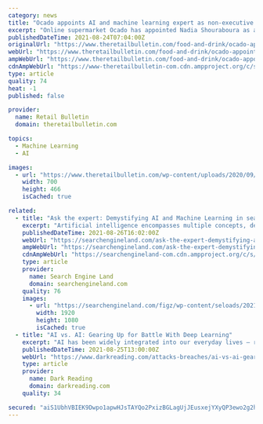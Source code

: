 ```yaml
---
category: news
title: "Ocado appoints AI and machine learning expert as non-executive director"
excerpt: "Online supermarket Ocado has appointed Nadia Shouraboura as a non-executive director. Due to take up her role on 1 September, she will also be a member of the nomination committee. A leader in the field of machine learning and robotics,"
publishedDateTime: 2021-08-24T07:04:00Z
originalUrl: "https://www.theretailbulletin.com/food-and-drink/ocado-appoints-ai-and-machine-learning-expert-as-non-executive-director-24-08-2021/"
webUrl: "https://www.theretailbulletin.com/food-and-drink/ocado-appoints-ai-and-machine-learning-expert-as-non-executive-director-24-08-2021/"
ampWebUrl: "https://www.theretailbulletin.com/food-and-drink/ocado-appoints-ai-and-machine-learning-expert-as-non-executive-director-24-08-2021/amp/"
cdnAmpWebUrl: "https://www-theretailbulletin-com.cdn.ampproject.org/c/s/www.theretailbulletin.com/food-and-drink/ocado-appoints-ai-and-machine-learning-expert-as-non-executive-director-24-08-2021/amp/"
type: article
quality: 74
heat: -1
published: false

provider:
  name: Retail Bulletin
  domain: theretailbulletin.com

topics:
  - Machine Learning
  - AI

images:
  - url: "https://www.theretailbulletin.com/wp-content/uploads/2020/09/Ocado-MS.jpg"
    width: 700
    height: 466
    isCached: true

related:
  - title: "Ask the expert: Demystifying AI and Machine Learning in search"
    excerpt: "Artificial intelligence encompasses multiple concepts, deep learning is a subset of machine learning, and natural language processing uses a wide range of AI algorithms to better understand language."
    publishedDateTime: 2021-08-26T16:02:00Z
    webUrl: "https://searchengineland.com/ask-the-expert-demystifying-ai-and-machine-learning-in-search-351554"
    ampWebUrl: "https://searchengineland.com/ask-the-expert-demystifying-ai-and-machine-learning-in-search-351554/amp"
    cdnAmpWebUrl: "https://searchengineland-com.cdn.ampproject.org/c/s/searchengineland.com/ask-the-expert-demystifying-ai-and-machine-learning-in-search-351554/amp"
    type: article
    provider:
      name: Search Engine Land
      domain: searchengineland.com
    quality: 76
    images:
      - url: "https://searchengineland.com/figz/wp-content/seloads/2021/08/AI-and-NLP.jpg"
        width: 1920
        height: 1080
        isCached: true
  - title: "AI vs. AI: Gearing Up for Battle With Deep Learning"
    excerpt: "AI has been widely integrated into our everyday lives — ranging from domestic appliances to medical equipment — but the power of AI makes it extremely appealing to threat actors, and the recent emergence of adversarial AI proves it."
    publishedDateTime: 2021-08-25T13:00:00Z
    webUrl: "https://www.darkreading.com/attacks-breaches/ai-vs-ai-gearing-up-for-battle-with-deep-learning"
    type: article
    provider:
      name: Dark Reading
      domain: darkreading.com
    quality: 34

secured: "aiS1UbhVBIEK9Dwpo1apwHJsTAYQo2PxizBGLagUjJEusxejYXyQP3ewo2g2hDbcZnBNwgm/vZTZTfzBd3gA2K4o2NKqavuEZIdWzY3Vm4PewtYFTiGugbjuIUPc3K/iNT1z2kYyntLrP/BeG+/rWYWkSErxRY0IkaXXsGlAqumd6a32y0b/TJ6ryajYAvlizuWUFsdvPBrBVuR2xluWg2/iJT9KcSQz5VKLhyNsKinOWMkudQnZFf54Xn6C54mt78V5gZteNwCfXS67b+tNcRNtKH78vEnEAN98ucB6rHf3OkRmukXSUN1msgaqNI9jxObJtoYJbmpnb4fMiHlGSp0sSFv8sMOiHLubsXCLwJI=;p9L/Zqq2A+tQAxmROEIOVQ=="
---
```


